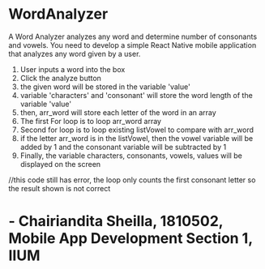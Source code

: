 # WordAnalyzer
A Word Analyzer analyzes any word and determine number of consonants and vowels. You need to develop a simple React Native mobile application that analyzes any word given by a user. 

1. User inputs a word into the box
2. Click the analyze button
3. the given word will be stored in the variable 'value'
4. variable 'characters' and 'consonant' will store the word length of the variable 'value'
5. then, arr_word will store each letter of the word in an array
6. The first For loop is to loop arr_word array
7. Second for loop is to loop existing listVowel to compare with arr_word
8. if the letter arr_word is in the listVowel, then the vowel variable will be added by 1 and the consonant variable will be subtracted by 1
9. Finally, the variable characters, consonants, vowels, values will be displayed on the screen

//this code still has error, the loop only counts the first consonant letter so the result shown is not correct
# - Chairiandita Sheilla, 1810502, Mobile App Development Section 1, IIUM
